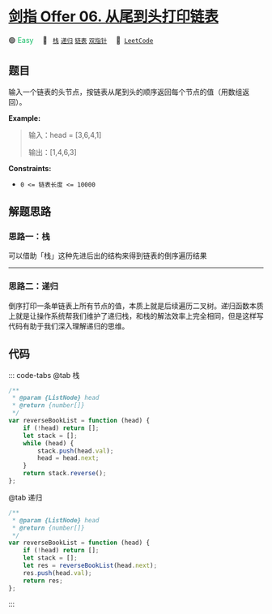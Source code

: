 # [剑指 Offer 06. 从尾到头打印链表](https://leetcode.cn/problems/cong-wei-dao-tou-da-yin-lian-biao-lcof)

🟢 <font color=#15bd66>Easy</font>&emsp; 🔖&ensp; [`栈`](/leetcode-js/outline/tag/stack.md) [`递归`](/leetcode-js/outline/tag/recursion.md) [`链表`](/leetcode-js/outline/tag/linked-list.md) [`双指针`](/leetcode-js/outline/tag/two-pointers.md)&emsp; 🔗&ensp;[`LeetCode`](https://leetcode.cn/problems/cong-wei-dao-tou-da-yin-lian-biao-lcof)

## 题目

输入一个链表的头节点，按链表从尾到头的顺序返回每个节点的值（用数组返回）。

**Example:**

> 输入：head = [3,6,4,1]
>
> 输出：[1,4,6,3]

**Constraints:**

- `0 <= 链表长度 <= 10000`

## 解题思路

### 思路一：栈

可以借助「栈」这种先进后出的结构来得到链表的倒序遍历结果

---

### 思路二：递归

倒序打印一条单链表上所有节点的值，本质上就是后续遍历二叉树。递归函数本质上就是让操作系统帮我们维护了递归栈，和栈的解法效率上完全相同，但是这样写代码有助于我们深入理解递归的思维。

## 代码

::: code-tabs
@tab 栈

```javascript
/**
 * @param {ListNode} head
 * @return {number[]}
 */
var reverseBookList = function (head) {
	if (!head) return [];
	let stack = [];
	while (head) {
		stack.push(head.val);
		head = head.next;
	}
	return stack.reverse();
};
```

@tab 递归

```javascript
/**
 * @param {ListNode} head
 * @return {number[]}
 */
var reverseBookList = function (head) {
	if (!head) return [];
	let stack = [];
	let res = reverseBookList(head.next);
	res.push(head.val);
	return res;
};
```

:::
